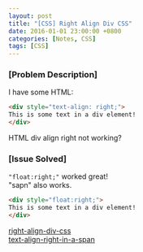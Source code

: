 ```yaml
---
layout: post
title: "[CSS] Right Align Div CSS"
date: 2016-01-01 23:00:00 +0800
categories: [Notes, CSS]
tags: [CSS]
---
```


### [Problem Description]

I have some HTML:
```html
<div style="text-align: right;">
This is some text in a div element!
</div>
```
HTML div align right not working?

### [Issue Solved]

`"float:right;"` worked great!  
"sapn" also works.

```html
<div style="float:right;">
This is some text in a div element!
</div>
```


[right-align-div-css](https://stackoverflow.com/questions/73861223/right-align-div-css)  
[text-align-right-in-a-span](https://stackoverflow.com/questions/40427457/text-align-right-in-a-span)
